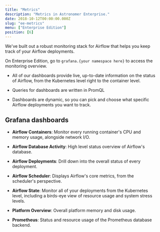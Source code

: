 ```yaml
---
title: "Metrics"
description: "Metrics in Astronomer Enterprise."
date: 2018-10-12T00:00:00.000Z
slug: "ee-metrics"
menu: ["Enterprise Edition"]
position: [6]
---
```


We've built out a robust monitoring stack for Airflow that helps you keep track of your Airflow deployments.

On Enterprise Edition, go to `grafana.{your namespace here}` to access the monitoring overview.

- All of our dashboards provide live, up-to-date information on the status of Airflow, from the Kubernetes level right to the container level.

- Queries  for dashboards are written in PromQL

- Dashboards are dynamic, so you can pick and choose what specific Airflow deployments you want to track.

## Grafana dashboards

- **Airflow Containers**: Monitor every running container's CPU and memory usage, alongside network I/O.

- **Airflow Database Activity**: High level status overview of Airflow's database.

- **Airflow Deployments**: Drill down into the overall status of every deployment.

- **Airflow Scheduler**: Displays Airflow's core metrics, from the scheduler's perspective.

- **Airflow State**: Monitor all of your deployments from the Kubernetes level, including a birds-eye view of resource usage and system stress levels.

- **Platform Overview**: Overall platform memory and disk usage.

- **Prometheus**: Status and resource usage of the Prometheus database backend.
